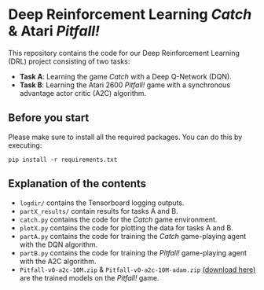 # Deep Reinforcement Learning *Catch* & Atari *Pitfall!*
This repository contains the code for our Deep Reinforcement Learning (DRL) project consisting of two tasks:
- **Task A**: Learning the game *Catch* with a Deep Q-Network (DQN).
- **Task B**: Learning the Atari 2600 *Pitfall!* game with a synchronous advantage actor critic (A2C) algorithm.

## Before you start
Please make sure to install all the required packages. You can do this by executing:
```
pip install -r requirements.txt
```
## Explanation of the contents
* `logdir/` contains the Tensorboard logging outputs.
* `partX_results/` contain results for tasks A and B.
* `catch.py` contains the code for the *Catch* game environment.
* `plotX.py` contains the code for plotting the data for tasks A and B.
* `partA.py` contains the code for training the *Catch* game-playing agent with the DQN algorithm.
* `partB.py` contains the code for training the *Pitfall!* game-playing agent with the A2C algorithm.
* `Pitfall-v0-a2c-10M.zip` & `Pitfall-v0-a2c-10M-adam.zip` [(download here)](https://drive.google.com/file/d/1XM3uM_1K21Jy_dx5zejE4bJkiPKxsPwK/view?usp=sharing) are the trained models on the *Pitfall!* game.
